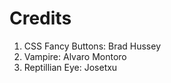 # Credits

<ol>
 <li>CSS Fancy Buttons: Brad Hussey</li>
 <li>Vampire: Alvaro Montoro</li>
 <li>Reptillian Eye: Josetxu</li>
</ol>
